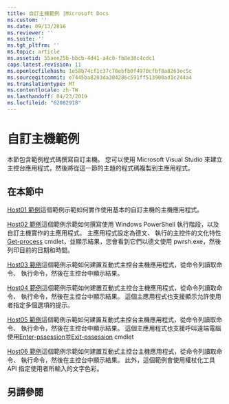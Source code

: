 ```yaml
---
title: 自訂主機範例 |Microsoft Docs
ms.custom: ''
ms.date: 09/13/2016
ms.reviewer: ''
ms.suite: ''
ms.tgt_pltfrm: ''
ms.topic: article
ms.assetid: 55aee25b-bbcb-4d41-a4c0-fb8e30c4cdc1
caps.latest.revision: 11
ms.openlocfilehash: 1e58b74cf1c37c70ebfb0f4970cfbf8a8263ec5c
ms.sourcegitcommit: e7445ba8203da304286c591ff513900ad1c244a4
ms.translationtype: MT
ms.contentlocale: zh-TW
ms.lasthandoff: 04/23/2019
ms.locfileid: "62082918"
---
```

# <a name="custom-host-samples"></a>自訂主機範例

本節包含範例程式碼撰寫自訂主機。 您可以使用 Microsoft Visual Studio 來建立主控台應用程式，然後將從這一節的主題的程式碼複製到主應用程式。

## <a name="in-this-section"></a>在本節中

 [Host01 範例](./host01-sample.md)這個範例示範如何實作使用基本的自訂主機的主機應用程式。

 [Host02 範例](./host02-sample.md)這個範例示範如何撰寫使用 Windows PowerShell 執行階段，以及自訂主機實作的主應用程式。 主應用程式設定為德文、 執行的主控件的文化特性[Get-process](/powershell/module/Microsoft.PowerShell.Management/Get-Process) cmdlet，並顯示結果，您會看到它們以德文使用 pwrsh.exe，然後列印目前的日期和時間。

 [Host03 範例](./host03-sample.md)這個範例示範如何建置互動式主控台主機應用程式，從命令列讀取命令、 執行命令，然後在主控台中顯示結果。

 [Host04 範例](./host04-sample.md)這個範例示範如何建置互動式主控台主機應用程式，從命令列讀取命令、 執行命令，然後在主控台中顯示結果。 這個主應用程式也支援顯示允許使用者指定多個選項的提示。

 [Host05 範例](./host05-sample.md)這個範例示範如何建置互動式主控台主機應用程式，從命令列讀取命令、 執行命令，然後在主控台中顯示結果。 這個主應用程式也支援呼叫遠端電腦使用[Enter-pssession](/powershell/module/Microsoft.PowerShell.Core/Enter-PSSession)並[Exit-pssession](/powershell/module/Microsoft.PowerShell.Core/Exit-PSSession) cmdlet

 [Host06 範例](./host06-sample.md)這個範例示範如何建置互動式主控台主機應用程式，從命令列讀取命令、 執行命令，然後在主控台中顯示結果。 此外，這個範例會使用權杖化工具 API 指定使用者所輸入的文字色彩。

## <a name="see-also"></a>另請參閱
